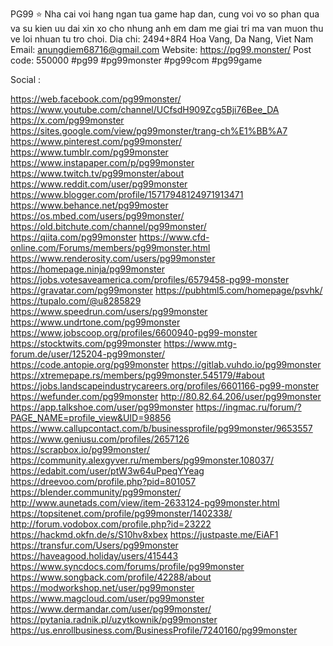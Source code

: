 PG99 ⭐️ Nha cai voi hang ngan tua game hap dan, cung voi vo so phan qua va su kien uu dai xin xo cho nhung anh em dam me giai tri ma van muon thu ve loi nhuan tu tro choi.
Dia chi: 2494+8R4 Hoa Vang, Da Nang, Viet Nam
Email: anungdiem68716@gmail.com
Website: https://pg99.monster/
Post code: 550000
#pg99 #pg99monster #pg99com #pg99game



Social :


https://web.facebook.com/pg99monster/
https://www.youtube.com/channel/UCfsdH909Zcg5Bji76Bee_DA
https://x.com/pg99monster
https://sites.google.com/view/pg99monster/trang-ch%E1%BB%A7
https://www.pinterest.com/pg99monster/
https://www.tumblr.com/pg99monster
https://www.instapaper.com/p/pg99monster
https://www.twitch.tv/pg99monster/about
https://www.reddit.com/user/pg99monster
https://www.blogger.com/profile/15717948124971913471
https://www.behance.net/pg99moster
https://os.mbed.com/users/pg99monster/
https://old.bitchute.com/channel/pg99monster/
https://qiita.com/pg99monster
https://www.cfd-online.com/Forums/members/pg99monster.html
https://www.renderosity.com/users/pg99monster
https://homepage.ninja/pg99monster
https://jobs.votesaveamerica.com/profiles/6579458-pg99-monster
https://gravatar.com/pg99monster
https://pubhtml5.com/homepage/psvhk/
https://tupalo.com/@u8285829
https://www.speedrun.com/users/pg99monster
https://www.undrtone.com/pg99monster
https://www.jobscoop.org/profiles/6600940-pg99-monster
https://stocktwits.com/pg99monster
https://www.mtg-forum.de/user/125204-pg99monster/
https://code.antopie.org/pg99monster
https://gitlab.vuhdo.io/pg99monster
https://xtremepape.rs/members/pg99monster.545179/#about
https://jobs.landscapeindustrycareers.org/profiles/6601166-pg99-monster
https://wefunder.com/pg99monster
http://80.82.64.206/user/pg99monster
https://app.talkshoe.com/user/pg99monster
https://ingmac.ru/forum/?PAGE_NAME=profile_view&UID=98856
https://www.callupcontact.com/b/businessprofile/pg99monster/9653557
https://www.geniusu.com/profiles/2657126
https://scrapbox.io/pg99monster/
https://community.alexgyver.ru/members/pg99monster.108037/
https://edabit.com/user/ptW3w64uPpeqYYeag
https://dreevoo.com/profile.php?pid=801057
https://blender.community/pg99monster/
http://www.aunetads.com/view/item-2633124-pg99monster.html
https://topsitenet.com/profile/pg99monster/1402338/
http://forum.vodobox.com/profile.php?id=23222
https://hackmd.okfn.de/s/S10hv8xbex
https://justpaste.me/EiAF1
https://transfur.com/Users/pg99monster
https://haveagood.holiday/users/415443
https://www.syncdocs.com/forums/profile/pg99monster
https://www.songback.com/profile/42288/about
https://modworkshop.net/user/pg99monster
https://www.magcloud.com/user/pg99monster
https://www.dermandar.com/user/pg99monster/
https://pytania.radnik.pl/uzytkownik/pg99monster
https://us.enrollbusiness.com/BusinessProfile/7240160/pg99monster